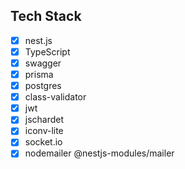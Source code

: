 ## Tech Stack

- [x] nest.js
- [x] TypeScript
- [x] swagger
- [x] prisma
- [x] postgres
- [x] class-validator
- [x] jwt
- [x] jschardet
- [x] iconv-lite
- [x] socket.io
- [x] nodemailer @nestjs-modules/mailer
